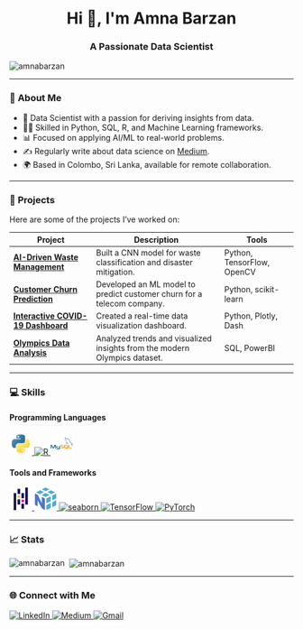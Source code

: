 <h1 align="center">Hi 👋, I'm Amna Barzan</h1>
<h3 align="center">A Passionate Data Scientist</h3>

<p align="left"> 
  <img src="https://komarev.com/ghpvc/?username=amnabarzan&label=Profile%20views&color=0e75b6&style=flat" alt="amnabarzan" /> 
</p>

---

### 🌟 **About Me**
- 🧠 Data Scientist with a passion for deriving insights from data.
- 👩‍💻 Skilled in Python, SQL, R, and Machine Learning frameworks.
- 📊 Focused on applying AI/ML to real-world problems.
- ✍️ Regularly write about data science on [Medium](https://medium.com/@amnabarzan).
- 🌍 Based in Colombo, Sri Lanka, available for remote collaboration.

---

### 🚀 **Projects**
Here are some of the projects I’ve worked on:

| Project | Description | Tools |
|---------|-------------|-------|
| **[AI-Driven Waste Management](#)** | Built a CNN model for waste classification and disaster mitigation. | Python, TensorFlow, OpenCV |
| **[Customer Churn Prediction](#)** | Developed an ML model to predict customer churn for a telecom company. | Python, scikit-learn |
| **[Interactive COVID-19 Dashboard](#)** | Created a real-time data visualization dashboard. | Python, Plotly, Dash |
| **[Olympics Data Analysis](#)** | Analyzed trends and visualized insights from the modern Olympics dataset. | SQL, PowerBI |

---

### 💻 **Skills**

#### Programming Languages
<p align="left">
  <a href="https://www.python.org/" target="_blank" rel="noreferrer"> 
    <img src="https://raw.githubusercontent.com/devicons/devicon/master/icons/python/python-original.svg" alt="Python" width="40" height="40"/> 
  </a>
  <a href="https://www.r-project.org/" target="_blank" rel="noreferrer"> 
    <img src="https://www.vectorlogo.zone/logos/r-project/r-project-icon.svg" alt="R" width="40" height="40"/> 
  </a>
  <a href="https://www.mysql.com/" target="_blank" rel="noreferrer"> 
    <img src="https://raw.githubusercontent.com/devicons/devicon/master/icons/mysql/mysql-original-wordmark.svg" alt="SQL" width="40" height="40"/> 
  </a>
</p>

#### Tools and Frameworks
<p align="left">
  <a href="https://pandas.pydata.org/" target="_blank" rel="noreferrer"> 
    <img src="https://raw.githubusercontent.com/devicons/devicon/master/icons/pandas/pandas-original.svg" alt="pandas" width="40" height="40"/> 
  </a>
  <a href="https://numpy.org/" target="_blank" rel="noreferrer"> 
    <img src="https://raw.githubusercontent.com/devicons/devicon/master/icons/numpy/numpy-original.svg" alt="numpy" width="40" height="40"/> 
  </a>
  <a href="https://seaborn.pydata.org/" target="_blank" rel="noreferrer"> 
    <img src="https://seaborn.pydata.org/_images/logo-mark-lightbg.svg" alt="seaborn" width="40" height="40"/> 
  </a>
  <a href="https://www.tensorflow.org/" target="_blank" rel="noreferrer"> 
    <img src="https://www.vectorlogo.zone/logos/tensorflow/tensorflow-icon.svg" alt="TensorFlow" width="40" height="40"/> 
  </a>
  <a href="https://pytorch.org/" target="_blank" rel="noreferrer"> 
    <img src="https://www.vectorlogo.zone/logos/pytorch/pytorch-icon.svg" alt="PyTorch" width="40" height="40"/> 
  </a>
</p>

---

### 📈 **Stats**

<p>
  <img align="left" src="https://github-readme-stats.vercel.app/api/top-langs?username=amnabarzan&show_icons=true&locale=en&layout=compact" alt="amnabarzan" />
</p>

<p>&nbsp;
  <img align="center" src="https://github-readme-stats.vercel.app/api?username=amnabarzan&show_icons=true&locale=en" alt="amnabarzan" />
</p>

---

### 🌐 **Connect with Me**
<p align="left">
  <a href="https://linkedin.com/in/amnabarzan" target="_blank">
    <img src="https://www.vectorlogo.zone/logos/linkedin/linkedin-icon.svg" alt="LinkedIn" width="40" height="40"/> 
  </a>
  <a href="https://medium.com/@amnabarzan" target="_blank">
    <img src="https://cdn.jsdelivr.net/npm/simple-icons@3.1.0/icons/medium.svg" alt="Medium" width="40" height="40"/> 
  </a>
  <a href="mailto:amnabarzan@gmail.com" target="_blank">
    <img src="https://www.vectorlogo.zone/logos/gmail/gmail-icon.svg" alt="Gmail" width="40" height="40"/>
  </a>
</p>
